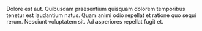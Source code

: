 Dolore est aut. Quibusdam praesentium quisquam dolorem temporibus tenetur est laudantium natus. Quam animi odio repellat et ratione quo sequi rerum. Nesciunt voluptatem sit. Ad asperiores repellat fugit et.